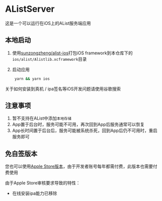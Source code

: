 # AListServer

这是一个可以运行在iOS上的AList服务端应用

## 本地启动

1. 使用[sunzongzheng/alist-ios](https://github.com/sunzongzheng/alist-ios)打包iOS framework到本仓库下的`ios/alist/Alistlib.xcframework`目录

2. 启动应用

   ```bash
    yarn && yarn ios
   ```

关于如何安装到真机 / ipa签名等iOS开发问题请使用谷歌搜索

## 注意事项

1. 暂不支持在AList中添加`本地存储`
2. App置于后台时，服务可能不可用，再次回到App后服务通常可以恢复
3. App长时间置于后台后，服务可能被系统杀死，回到App后仍不可用时，重启服务即可

## 免自签版本

您也可以使用[Apple Store版本](https://apps.apple.com/cn/app/alistserver/id6502905107)，由于开发者账号每年都需付费，此版本也需要付费使用

由于Apple Store审核要求导致的特性：
- 在线安装ipa能力已移除
